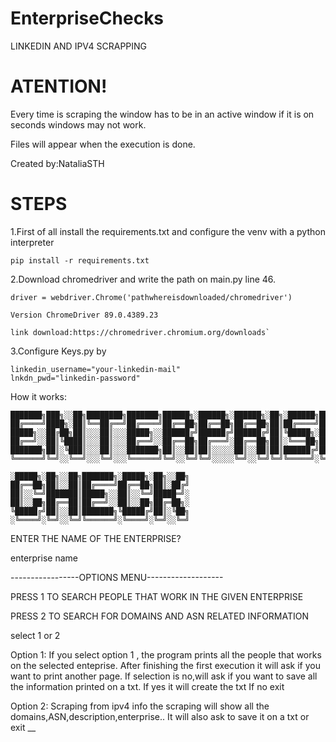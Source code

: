 # EnterpriseChecks
 LINKEDIN AND IPV4 SCRAPPING

# ATENTION!
Every time is scraping the window has to be in an active window if it is on seconds windows may not work.

Files will appear when the execution is done.

Created by:NataliaSTH

# STEPS

1.First of all install the requirements.txt and configure the venv with a python interpreter

```
pip install -r requirements.txt
```


2.Download chromedriver and write the path on main.py line 46.

```
driver = webdriver.Chrome('pathwhereisdownloaded/chromedriver')
```

    Version ChromeDriver 89.0.4389.23 

    link download:https://chromedriver.chromium.org/downloads`
    
3.Configure Keys.py by 
```
linkedin_username="your-linkedin-mail"
lnkdn_pwd="linkedin-password"
```

How it works:

    ███████╗███╗░░██╗████████╗███████╗██████╗░██████╗░██████╗░██╗░██████╗███████╗
    ██╔════╝████╗░██║╚══██╔══╝██╔════╝██╔══██╗██╔══██╗██╔══██╗██║██╔════╝██╔════╝
    █████╗░░██╔██╗██║░░░██║░░░█████╗░░██████╔╝██████╔╝██████╔╝██║╚█████╗░█████╗░░
    ██╔══╝░░██║╚████║░░░██║░░░██╔══╝░░██╔══██╗██╔═══╝░██╔══██╗██║░╚═══██╗██╔══╝░░
    ███████╗██║░╚███║░░░██║░░░███████╗██║░░██║██║░░░░░██║░░██║██║██████╔╝███████╗
    ╚══════╝╚═╝░░╚══╝░░░╚═╝░░░╚══════╝╚═╝░░╚═╝╚═╝░░░░░╚═╝░░╚═╝╚═╝╚═════╝░╚══════╝

    ░█████╗░██╗░░██╗███████╗░█████╗░██╗░░██╗
    ██╔══██╗██║░░██║██╔════╝██╔══██╗██║░██╔╝
    ██║░░╚═╝███████║█████╗░░██║░░╚═╝█████═╝░
    ██║░░██╗██╔══██║██╔══╝░░██║░░██╗██╔═██╗░
    ╚█████╔╝██║░░██║███████╗╚█████╔╝██║░╚██╗
    ░╚════╝░╚═╝░░╚═╝╚══════╝░╚════╝░╚═╝░░╚═╝


                        
ENTER THE NAME OF THE ENTERPRISE?

enterprise name

-----------------OPTIONS MENU-------------------

PRESS 1 TO SEARCH PEOPLE THAT WORK IN THE GIVEN ENTERPRISE

PRESS 2 TO SEARCH FOR DOMAINS AND ASN RELATED INFORMATION

select 1 or 2 

Option 1:
If you select option 1 , the program prints all the people that works on the selected enteprise. After finishing the first execution it will ask if you want to print another page.
If selection is no,will ask if you want to save all the information printed on a txt.
If yes it will create the txt 
If no exit

Option 2:
Scraping from ipv4 info the scraping will show all the domains,ASN,description,enterprise..
It will also ask to save it on a txt or exit
__
